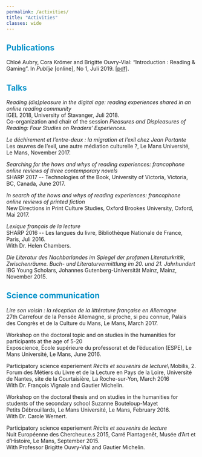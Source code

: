 ```yaml
---
permalink: /activities/
title: "Activities"
classes: wide
---
```

<!-- <font color="#0092ca"> </font> -->

## <font color="#0092ca">Publications</font>

Chloé Aubry, Cora Krömer and Brigitte Ouvry-Vial: “Introduction : Reading & Gaming”. In *Publije* [online], No 1, Juli 2019. [[pdf]](http://revues.univ-lemans.fr/index.php/publije/article/view/142/136).

## <font color="#0092ca">Talks</font>

*Reading (dis)pleasure in the digital age: reading experiences shared in an online reading community*\
IGEL 2018, University of Stavanger, Juli 2018.\
Co-organization and chair of the session *Pleasures and Displeasures of Reading: Four Studies on Readers’ Experiences.*

*Le déchirement et l’entre-deux : la migration et l’exil chez Jean Portante*\
Les œuvres de l’exil, une autre médiation culturelle ?, Le Mans Université, Le Mans, November 2017.

*Searching for the hows and whys of reading experiences: francophone online reviews of three contemporary novels*\
SHARP 2017 -- Technologies of the Book, University of Victoria, Victoria, BC, Canada, June 2017.

*In search of the hows and whys of reading experiences: francophone online reviews of printed fiction*\
New Directions in Print Culture Studies, Oxford Brookes University, Oxford, Mai 2017.

*Lexique français de la lecture*\
SHARP 2016 -- Les langues du livre, Bibliothèque Nationale de France, Paris, Juli 2016.\
With Dr. Helen Chambers.

*Die Literatur des Nachbarlandes im Spiegel der profanen Literaturkritik, Zwischenräume. Buch- und Literaturvermittlung im 20. und 21. Jahrhundert*\
IBG Young Scholars, Johannes Gutenberg-Universität Mainz, Mainz, November 2015.

## <font color="#0092ca">Science communication</font>

*Lire son voisin : la réception de la littérature française en Allemagne*\
27th Carrefour de la Pensée Allemagne, si proche, si peu connue, Palais des Congrès et de la Culture du Mans, Le Mans, March 2017.

Workshop on the doctoral topic and on studies in the humanities for participants at the age of 5-20\
Exposcience, École supérieure du professorat et de l’éducation (ESPE), Le Mans Université, Le Mans, June 2016.

Participatory science experiement *Récits et souvenirs de lecture*\ 
Mobilis, 2. Forum des Métiers du Livre et de la Lecture en Pays de la Loire, Université de Nantes, site de la Courtaisière, La Roche-sur-Yon, March 2016\
With Dr. François Vignale and Gautier Michelin.

Workshop on the doctoral thesis and on studies in the humanities for students of the secondary school Suzanne Bouteloup-Mayet\
Petits Débrouillards, Le Mans Université, Le Mans, February 2016.\
With Dr. Carole Wernert.

Participatory science experiement *Récits et souvenirs de lecture*\
Nuit Européenne des Chercheur.e.s 2015, Carré Plantagenêt, Musée d’Art et d’Histoire, Le Mans, September 2015.\
With Professor Brigitte Ouvry-Vial and Gautier Michelin.
